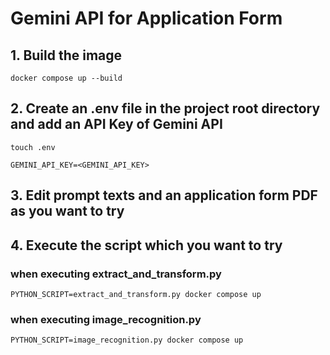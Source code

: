 # Gemini API for Application Form

## 1. Build the image
```docker compose up --build```

## 2. Create an .env file in the project root directory and add an API Key of Gemini API
```
touch .env
```
```
GEMINI_API_KEY=<GEMINI_API_KEY>
```

## 3. Edit prompt texts and an application form PDF as you want to try

## 4. Execute the script which you want to try
### when executing extract_and_transform.py
```
PYTHON_SCRIPT=extract_and_transform.py docker compose up
```

### when executing image_recognition.py
```
PYTHON_SCRIPT=image_recognition.py docker compose up
```